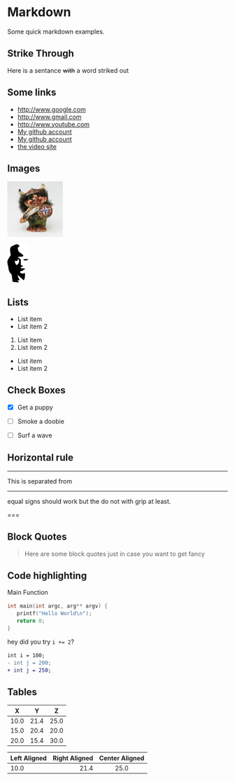 # Markdown

Some quick markdown examples.


## Strike Through

Here is a sentance ~~with~~ a word striked out

## Some links

* <http://www.google.com>
* <http://www.gmail.com>
* <http://www.youtube.com>
* [My github account](http://www.github.com/jonheine)
* [My github account][1]
* [the video site][youtube]

## Images

![An image](images/troll.png)

[<img src="images/saxophonewoman.jpg" width="48">](images/saxophonewoman.jpg)

## Lists

+ List item
+ List item 2

1. List item
1. List item 2

* List item
* List item 2


## Check Boxes
* [x] Get a puppy
* [ ] Smoke a doobie
* [ ] Surf a wave


## Horizontal rule

---

This is separated from

----

equal signs should work but the do not with grip at least.

===  



## Block Quotes


> Here are some block quotes
> just in case you want to get fancy

## Code highlighting

Main Function

```C
int main(int argc, arg** argv) {
   printf("Hello World\n");
   return 0;
}
```

hey did you try `i += 2`?

```diff
int i = 100;
- int j = 200;
+ int j = 250;
```


## Tables

|X|Y|Z|
|:---------:|:-------:|:-------:|
|10.0|21.4|25.0|
|15.0|20.4|20.0|
|20.0|15.4|30.0|


|Left Aligned|Right Aligned|Center Aligned|
|:---------|-------:|:-------:|
|10.0|21.4|25.0|



[1]: http://www.github.com/jonheine
[youtube]: http://www.youtube.com
[sax]: images/saxophonewoman.jpg

